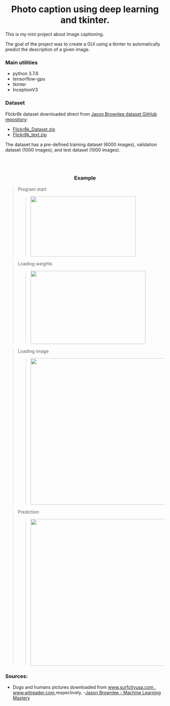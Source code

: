 <center><h1> Photo caption using deep learning and tkinter. </h1></center>

This is my mini project about Image captioning.

The goal of the project was to create a GUI using a tkinter to automatically predict the description of a given image.

### Main utilities
- python 3.7.6 
- tensorflow-gpu
- tkinter
- InceptionV3

### Dataset
Flickr8k dataset downloaded direct from [Jason Brownlee dataset GitHub repository](https://github.com/jbrownlee/Datasets):
- [Flickr8k_Dataset.zip](https://github.com/jbrownlee/Datasets/releases/download/Flickr8k/Flickr8k_Dataset.zip)
- [Flickr8k_text.zip](https://github.com/jbrownlee/Datasets/releases/download/Flickr8k/Flickr8k_text.zip)

The dataset has a pre-defined training dataset (6000 images), validation dataset (1000 images), and test dataset (1000 images).
 
<br/><br/>

<center><h3> Example </h3></center>

> Program start
>><img src="https://raw.githubusercontent.com/pawelgodkowicz/image_caption/master/img_readme/01.png?token=AL35PZ2QNRC24IN4272KUAS7UWD3M" width="332" height="190">

> Loading weights
>><img src="https://raw.githubusercontent.com/pawelgodkowicz/image_caption/master/img_readme/02.png?token=AL35PZ3LPZ7WROE4YB7RUUS7UWAOA" width="363" height="231">

> Loading image
>><img src="https://raw.githubusercontent.com/pawelgodkowicz/image_caption/master/img_readme/03.png?token=AL35PZ42D3V4SIP5SZFYMS27UWBCI" width="495" height="462">

> Prediction 
>><img src="https://raw.githubusercontent.com/pawelgodkowicz/image_caption/master/img_readme/04.png?token=AL35PZ6ILQHNHPFPBCZ4BOK7UWBEK" width="783" height="463">


### Sources:

- Dogs and humans pictures downloaded from [www.surfcityusa.com ](https://www.surfcityusa.com/things-to-do/beaches/dog-beach/), [www.witreader.com ](https://witreader.com/articles/841395073709/) respectively.
-[Jason Brownlee - Machine Learning Mastery](https://machinelearningmastery.com/develop-a-deep-learning-caption-generation-model-in-python/)